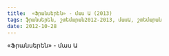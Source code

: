 ```yaml
---
title:  «Ֆրանսերեն» - մաս Ա (2013)
tags: ֆրանսերեն, շտեմարան2012-2013, մասԱ, շտեմարան
date: 2012-10-28
---
```



«Ֆրանսերեն» - մաս Ա
